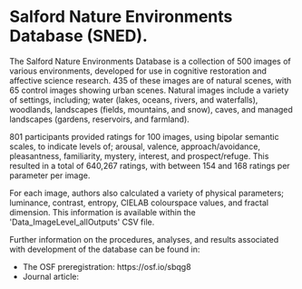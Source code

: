 # Salford Nature Environments Database (SNED).

The Salford Nature Environments Database is a collection of 500 images of various environments, developed for use in cognitive restoration and affective science research. 435 of these images are of natural scenes, with 65 control images showing urban scenes. Natural images include a variety of settings, including; water (lakes, oceans, rivers, and waterfalls), woodlands, landscapes (fields, mountains, and snow), caves, and managed landscapes (gardens, reservoirs, and farmland).
<p></p>
801 participants provided ratings for 100 images, using bipolar semantic scales, to indicate levels of; arousal, valence, approach/avoidance, pleasantness, familiarity, mystery, interest, and prospect/refuge. 
This resulted in a total of 640,267 ratings, with between 154 and 168 ratings per parameter per image.
<p></p>
For each image, authors also calculated a variety of physical parameters; luminance, contrast, entropy, CIELAB colourspace values, and fractal dimension.
This information is available within the 'Data_ImageLevel_allOutputs' CSV file.
<p></p>
Further information on the procedures, analyses, and results associated with development of the database can be found in:
<ul>
<li>The OSF preregistration: https://osf.io/sbqg8</li>
<li>Journal article: </li>
</ul>
